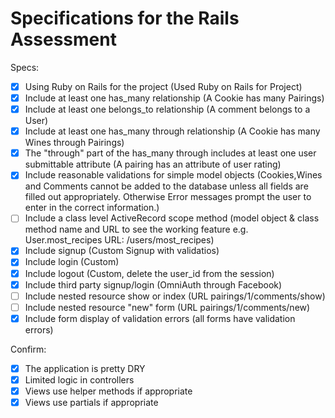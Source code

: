 # Specifications for the Rails Assessment

Specs:
- [x] Using Ruby on Rails for the project (Used Ruby on Rails for Project)
- [x] Include at least one has_many relationship (A Cookie has many Pairings)
- [x] Include at least one belongs_to relationship (A comment belongs to a User)
- [x] Include at least one has_many through relationship (A Cookie has many Wines through Pairings)
- [x] The "through" part of the has_many through includes at least one user submittable attribute (A pairing has an attribute of user rating)
- [x] Include reasonable validations for simple model objects (Cookies,Wines and Comments cannot be added to the database unless all fields are filled out appropriately. Otherwise Error messages prompt the user to enter in the correct information.)
- [ ] Include a class level ActiveRecord scope method (model object & class method name and URL to see the working feature e.g. User.most_recipes URL: /users/most_recipes)
- [x] Include signup (Custom Signup with validatios)
- [x] Include login (Custom)
- [x] Include logout (Custom, delete the user_id from the session)
- [x] Include third party signup/login (OmniAuth through Facebook)
- [ ] Include nested resource show or index (URL pairings/1/comments/show)
- [ ] Include nested resource "new" form (URL pairings/1/comments/new)
- [x] Include form display of validation errors (all forms have validation errors)

Confirm:
- [x] The application is pretty DRY
- [x] Limited logic in controllers
- [x] Views use helper methods if appropriate
- [x] Views use partials if appropriate

